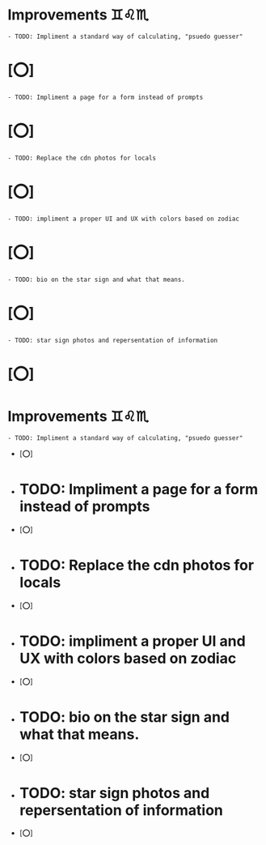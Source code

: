 # Improvements ♊♌♏
    - TODO: Impliment a standard way of calculating, "psuedo guesser" 
# [⭕]
    - TODO: Impliment a page for a form instead of prompts            
# [⭕]
    - TODO: Replace the cdn photos for locals                         
# [⭕]
    - TODO: impliment a proper UI and UX with colors based on zodiac  
# [⭕]
    - TODO: bio on the star sign and what that means.                 
# [⭕]
    - TODO: star sign photos and repersentation of information        
# [⭕]

# Improvements ♊♌♏
    - TODO: Impliment a standard way of calculating, "psuedo guesser" 
- [⭕]
-   # TODO: Impliment a page for a form instead of prompts            
- [⭕]
-   # TODO: Replace the cdn photos for locals                         
- [⭕]
-   # TODO: impliment a proper UI and UX with colors based on zodiac  
- [⭕]
-   # TODO: bio on the star sign and what that means.                 
- [⭕]
-   # TODO: star sign photos and repersentation of information        
- [⭕]

